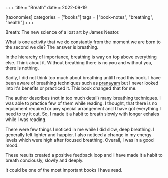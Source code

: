 +++
title = "Breath"
date = 2022-09-19

[taxonomies]
categories = ["books"]
tags = ["book-notes", "breathing", "health"]
+++

Breath: The new science of a lost art by James Nestor.

What is one activity that we do constantly from the moment we are born to the second we die? The answer is breathing.

In the hierarchy of importance, breathing is way on top above everything else. Think about it. Without breathing there is no you and without you, there is nothing.

Sadly, I did not think too much about breathing until I read this book. I have been aware of breathing techniques such as [pranayam](https://en.wikipedia.org/wiki/Pranayama) but I never looked into it's benefits or practiced it. This book changed that for me.

The author describes (not in too much detail) many breathing techniques. I was able to practice few of them while reading. I thought, that there is no equipment required or any special arrangement and I have got everything I need to try it out. So, I made it a habit to breath slowly with longer exhales while I was reading.

There were few things I noticed in me while I did slow, deep breathing. I generally felt lighter and happier. I also noticed a change in my energy levels which were high after focused breathing. Overall, I was in a good mood.

These results created a positive feedback loop and I have made it a habit to breath conciously, slowly and deeply.

It could be one of the most important books I have read.
